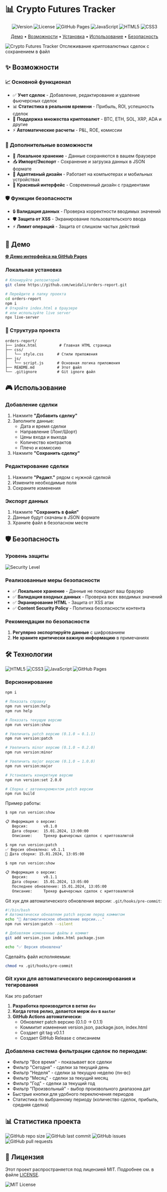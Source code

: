 # 📊 Crypto Futures Tracker

<div align="center">

![Version](https://img.shields.io/github/package-json/v/weidali/orders-report?color=blue&label=version)
![License](https://img.shields.io/badge/license-MIT-green.svg)
![GitHub Pages](https://img.shields.io/badge/GitHub-Pages-success.svg)
![JavaScript](https://img.shields.io/badge/JavaScript-ES6+-yellow.svg)
![HTML5](https://img.shields.io/badge/HTML5-%23E34F26.svg?logo=html5&logoColor=white)
![CSS3](https://img.shields.io/badge/CSS3-%231572B6.svg?logo=css3&logoColor=white)

[Демо](#-демо) • [Возможности](#-возможности) • [Установка](#-установка) • [Использование](#-использование) • [Безопасность](#-безопасность)

</div>

![Crypto Futures Tracker](https://img.shields.io/badge/Crypto-TrackerProfessional-success)
Отслеживание криптовалютных сделок с сохранением в файл


## ✨ Возможности

### 📈 Основной функционал
- ✅ **Учет сделок** - Добавление, редактирование и удаление фьючерсных сделок
- 📊 **Статистика в реальном времени** - Прибыль, ROI, успешность сделок
- 🎯 **Поддержка множества криптовалют** - BTC, ETH, SOL, XRP, ADA и другие
- ⚡ **Автоматические расчеты** - P&L, ROE, комиссии

### 🔧 Дополнительные возможности
- 💾 **Локальное хранение** - Данные сохраняются в вашем браузере
- 📤 **Импорт/Экспорт** - Сохранение и загрузка данных в JSON формате
- 📱 **Адаптивный дизайн** - Работает на компьютерах и мобильных устройствах
- 🎨 **Красивый интерфейс** - Современный дизайн с градиентами

### 🛡️ Функции безопасности
- 🔒 **Валидация данных** - Проверка корректности вводимых значений
- 🛡️ **Защита от XSS** - Экранирование пользовательского ввода
- ⚡ **Лимит операций** - Защита от слишком частых действий


## 🚀 Демо

[**🌐 Демо интерфейса на GitHub Pages**](https://weidali.github.io/orders-report/)

### Локальная установка
```bash
# Клонируйте репозиторий
git clone https://github.com/weidali/orders-report.git

# Перейдите в папку проекта
cd orders-report
npm i
# Откройте index.html в браузере
# или используйте live server
npx live-server
```

### 📁 Структура проекта

```
orders-report/
├── index.html          # Главная HTML страница
├── css/
│   └── style.css      # Стили приложения
├── js/
│   └── script.js      # Основная логика приложения
├── README.md          # Этот файл
└── .gitignore         # Git ignore файл
```


## 🎮 Использование

### Добавление сделки
1. Нажмите **"Добавить сделку"**
2. Заполните данные:
   - Дата и время сделки
   - Направление (Лонг/Шорт)
   - Цены входа и выхода
   - Количество контрактов
   - Плечо и комиссию
3. Нажмите **"Сохранить сделку"**

### Редактирование сделки
1. Нажмите **"Редакт."** рядом с нужной сделкой
2. Измените необходимые поля
3. Сохраните изменения

### Экспорт данных
1. Нажмите **"Сохранить в файл"**
2. Данные будут скачаны в JSON формате
3. Храните файл в безопасном месте


## 🛡️ Безопасность

### Уровень защиты
![Security Level](https://img.shields.io/badge/Security-Level_%E2%98%85%E2%98%85%E2%98%85%E2%98%85%E2%98%86-yellow)

### Реализованные меры безопасности
- ✅ **Локальное хранение** - Данные не покидают ваш браузер
- ✅ **Валидация входных данных** - Проверка всех вводимых значений
- ✅ **Экранирование HTML** - Защита от XSS атак
- ✅ **Content Security Policy** - Политика безопасности контента

### Рекомендации по безопасности
1. **Регулярно экспортируйте данные** с шифрованием
2. **Не храните критически важную информацию** в примечаниях


## 🛠️ Технологии

![HTML5](https://img.shields.io/badge/HTML5-E34F26?style=for-the-badge&logo=html5&logoColor=white)
![CSS3](https://img.shields.io/badge/CSS3-1572B6?style=for-the-badge&logo=css3&logoColor=white)
![JavaScript](https://img.shields.io/badge/JavaScript-F7DF1E?style=for-the-badge&logo=javascript&logoColor=black)
![GitHub Pages](https://img.shields.io/badge/GitHub%20Pages-222222?style=for-the-badge&logo=githubpages&logoColor=white)

### Версионирование

```bash
npm i

# Показать справку
npm run version:help
npm run help

# Показать текущую версию
npm run version:show

# Увеличить patch версию (0.1.0 → 0.1.1)
npm run version:patch

# Увеличить minor версию (0.1.0 → 0.2.0)  
npm run version:minor

# Увеличить major версию (0.1.0 → 1.0.0)
npm run version:major

# Установить конкретную версию
npm run version:set 2.0.0

# Сборка с автоинкрементом patch версии
npm run build
```

Пример работы:
```bash
$ npm run version:show

📋 Информация о версии:
   Версия:       v0.1.0
   Дата сборки:  15.01.2024, 13:00:00
   Описание:     Трекер фьючерсных сделок с криптовалютой

$ npm run version:patch
✅ Версия обновлена: v0.1.1
📅 Дата сборки: 15.01.2024, 13:05:00

$ npm run version:show

📋 Информация о версии:
   Версия:       v0.1.1
   Дата сборки:  15.01.2024, 13:05:00
   Последнее обновление: 15.01.2024, 13:05:00
   Описание:     Трекер фьючерсных сделок с криптовалютой
```

Git хук для автоматического обновления версии:
`.git/hooks/pre-commit`:
```bash
#!/bin/bash
# Автоматически обновляем patch версию перед коммитом
echo "🔄 Автоматическое обновление версии..."
npm run version:patch --silent

# Добавляем измененные файлы в коммит
git add version.json index.html package.json

echo "✅ Версия обновлена"
```
Сделайть файл исполняемым:
```bash
chmod +x .git/hooks/pre-commit
```

### Git хуки для автоматического версионирования и тегирования
Как это работает

1. **Разработка производится в ветке `dev`**
2. **Когда готов релиз, делается мерж `dev` в `master`**
3. **GitHub Actions автоматически:**
   - Обновляет patch версию (0.1.0 → 0.1.1)
   - Коммитит изменения version.json, package.json, index.html
   - Создает git tag v0.1.1
   - Создает GitHub Release с описанием

### Добавлена система фильтрации сделок по периодам:
- Фильтр "Все время" - показывает все сделки
- Фильтр "Сегодня" - сделки за текущий день
- Фильтр "Неделя" - сделки за текущую неделю (пн-вс)
- Фильтр "Месяц" - сделки за текущий месяц
- Фильтр "Год" - сделки за текущий год
- Фильтр "Произвольный" - выбор произвольного диапазона дат
- Быстрые кнопки для удобного переключения периодов
- Статистика по выбранному периоду (количество сделок, прибыль, средняя сделка)


## 📊 Статистика проекта

![GitHub repo size](https://img.shields.io/github/repo-size/weidali/orders-report)
![GitHub last commit](https://img.shields.io/github/last-commit/weidali/orders-report)
![GitHub issues](https://img.shields.io/github/issues/weidali/orders-report)
![GitHub pull requests](https://img.shields.io/github/issues-pr/weidali/orders-report)


## 📝 Лицензия

Этот проект распространяется под лицензией MIT. Подробнее см. в файле [LICENSE](LICENSE).

![MIT License](https://img.shields.io/badge/License-MIT-green.svg)
